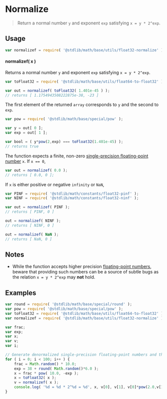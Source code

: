 Normalize
===

> Return a normal number `y` and exponent `exp` satisfying `x = y * 2^exp`.


<!-- <usage> -->

## Usage

``` javascript
var normalizef = require( '@stdlib/math/base/utils/float32-normalize' );
```

#### normalizef( x )

Returns a normal number `y` and exponent `exp` satisfying `x = y * 2^exp`.

``` javascript
var toFloat32 = require( '@stdlib/math/base/utils/float64-to-float32' );

var out = normalizef( toFloat32( 1.401e-45 ) );
// returns [ 1.1754943508222875e-38, -23 ]
```

The first element of the returned `array` corresponds to `y` and the second to `exp`.

``` javascript
var pow = require( '@stdlib/math/base/special/pow' );

var y = out[ 0 ];
var exp = out[ 1 ];

var bool = ( y*pow(2,exp) === toFloat32(1.401e-45) );
// returns true
```

The function expects a finite, non-zero [single-precision floating-point number][ieee754] `x`. If `x == 0`,

``` javascript
var out = normalizef( 0.0 );
// returns [ 0.0, 0 ];
```

If `x` is either positive or negative `infinity` or `NaN`,

``` javascript
var PINF = require( '@stdlib/math/constants/float32-pinf' );
var NINF = require( '@stdlib/math/constants/float32-ninf' );

var out = normalizef( PINF );
// returns [ PINF, 0 ]

out = normalizef( NINF );
// returns [ NINF, 0 ]

out = normalizef( NaN );
// returns [ NaN, 0 ]
```

<!-- </usage> -->


<!-- <notes> -->

## Notes

* While the function accepts higher precision [floating-point numbers][ieee754], beware that providing such numbers can be a source of subtle bugs as the relation `x = y * 2^exp` may __not__ hold.

<!-- </notes> -->


<!-- <examples> -->

## Examples

``` javascript
var round = require( '@stdlib/math/base/special/round' );
var pow = require( '@stdlib/math/base/special/pow' );
var toFloat32 = require( '@stdlib/math/base/utils/float64-to-float32' );
var normalizef = require( '@stdlib/math/base/utils/float32-normalize' );

var frac;
var exp;
var x;
var v;
var i;

// Generate denormalized single-precision floating-point numbers and then normalize them...
for ( i = 0; i < 100; i++ ) {
    frac = Math.random() * 10.0;
    exp = 38 + round( Math.random()*6.0 );
    x = frac * pow( 10.0, -exp );
    x = toFloat32( x );
    v = normalizef( x );
    console.log( '%d = %d * 2^%d = %d', x, v[0], v[1], v[0]*pow(2.0,v[1]) );
}
```

<!-- </examples> -->


<!-- <links> -->

[ieee754]: https://en.wikipedia.org/wiki/IEEE_754-1985

<!-- </links> -->
